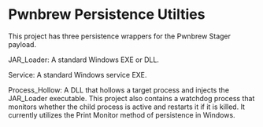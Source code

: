 # Pwnbrew Persistence Utilties

This project has three persistence wrappers for the Pwnbrew Stager payload. 

JAR_Loader:  A standard Windows EXE or DLL.

Service: A standard Windows service EXE.

Process_Hollow: A DLL that hollows a target process and injects the JAR_Loader executable. This project also contains a watchdog process that monitors whether the child process is active and restarts it if it is killed. It currently utilizes the Print Monitor method of persistence in Windows.